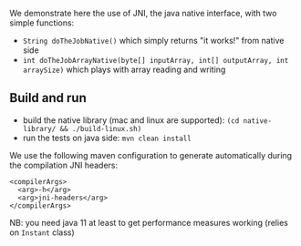 We demonstrate here the use of JNI, the java native interface, with two simple functions:
 - `String doTheJobNative()` which simply returns "it works!" from native side
 - `int doTheJobArrayNative(byte[] inputArray, int[] outputArray, int arraySize)` which plays with array reading and writing


## Build and run
 - build the native library (mac and linux are supported): `(cd native-library/ && ./build-linux.sh)`
 - run the tests on java side: `mvn clean install`


We use the following maven configuration to generate automatically during the compilation JNI headers:
```
<compilerArgs>
  <arg>-h</arg>
  <arg>jni-headers</arg>
</compilerArgs>
```


NB: you need java 11 at least to get performance measures working (relies on `Instant` class)
